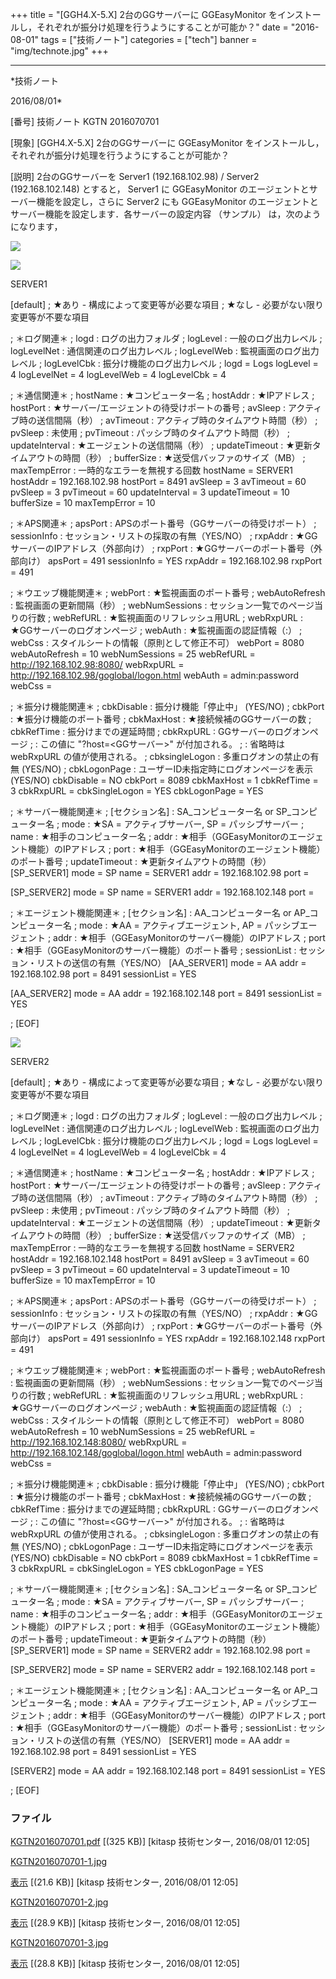 ﻿+++
title = "[GGH4.X-5.X] 2台のGGサーバーに GGEasyMonitor をインストールし，それぞれが振分け処理を行うようにすることが可能か？"
date = "2016-08-01"
tags = ["技術ノート"]
categories = ["tech"]
banner = "img/technote.jpg"
+++

-----------------------------------------------------------------------------------------------------------------------------

*技術ノート

2016/08/01*


[番号]
技術ノート KGTN 2016070701

[現象]
[GGH4.X-5.X] 2台のGGサーバーに GGEasyMonitor
をインストールし，それぞれが振分け処理を行うようにすることが可能か？

[説明]
2台のGGサーバーを Server1 (192.168.102.98) / Server2 (192.168.102.148)
とすると， Server1 に GGEasyMonitor
のエージェントとサーバー機能を設定し，さらに Server2 にも GGEasyMonitor
のエージェントとサーバー機能を設定します．各サーバーの設定内容
（サンプル） は，次のようになります，

![](http://techreport.kitasp.net/attachments/download/2801/KGTN2016070701-1.jpg)

![](http://techreport.kitasp.net/attachments/download/2802/KGTN2016070701-2.jpg)

SERVER1

[default]
; ★あり - 構成によって変更等が必要な項目
; ★なし - 必要がない限り変更等が不要な項目

; ＊ログ関連＊
; logd : ログの出力フォルダ
; logLevel : 一般のログ出力レベル
; logLevelNet : 通信関連のログ出力レベル
; logLevelWeb : 監視画面のログ出力レベル
; logLevelCbk : 振分け機能のログ出力レベル
; logd = Logs
logLevel = 4
logLevelNet = 4
logLevelWeb = 4
logLevelCbk = 4

; ＊通信関連＊
; hostName : ★コンピューター名
; hostAddr : ★IPアドレス
; hostPort : ★サーバー/エージェントの待受けポートの番号
; avSleep : アクティブ時の送信間隔（秒）
; avTimeout : アクティブ時のタイムアウト時間（秒）
; pvSleep : 未使用
; pvTimeout : パッシブ時のタイムアウト時間（秒）
; updateInterval : ★エージェントの送信間隔（秒）
; updateTimeout : ★更新タイムアウトの時間（秒）
; bufferSize : ★送受信バッファのサイズ（MB）
; maxTempError : 一時的なエラーを無視する回数
hostName = SERVER1
hostAddr = 192.168.102.98
hostPort = 8491
avSleep = 3
avTimeout = 60
pvSleep = 3
pvTimeout = 60
updateInterval = 3
updateTimeout = 10
bufferSize = 10
maxTempError = 10

; ＊APS関連＊
; apsPort : APSのポート番号（GGサーバーの待受けポート）
; sessionInfo : セッション・リストの採取の有無（YES/NO）
; rxpAddr : ★GGサーバーのIPアドレス（外部向け）
; rxpPort : ★GGサーバーのポート番号（外部向け）
apsPort = 491
sessionInfo = YES
rxpAddr = 192.168.102.98
rxpPort = 491

; ＊ウエッブ機能関連＊
; webPort : ★監視画面のポート番号
; webAutoRefresh : 監視画面の更新間隔（秒）
; webNumSessions : セッション一覧でのページ当りの行数
; webRefURL : ★監視画面のリフレッシュ用URL
; webRxpURL : ★GGサーバーのログオンページ
; webAuth : ★監視画面の認証情報（:）
; webCss : スタイルシートの情報（原則として修正不可）
webPort = 8080
webAutoRefresh = 10
webNumSessions = 25
webRefURL = <http://192.168.102.98:8080/>
webRxpURL = <http://192.168.102.98/goglobal/logon.html>
webAuth = admin:password
webCss = <link rel=stylesheet type="text/css"
href="/GGEasyMonitor.css">

; ＊振分け機能関連＊
; cbkDisable : 振分け機能「停止中」 (YES/NO)
; cbkPort : ★振分け機能のポート番号
; cbkMaxHost : ★接続候補のGGサーバーの数
; cbkRefTime : 振分けまでの遅延時間
; cbkRxpURL : GGサーバーのログオンページ
; : この値に "?host=<GGサーバー>" が付加される。
; : 省略時は webRxpURL の値が使用される。
; cbksingleLogon : 多重ログオンの禁止の有無 (YES/NO)
; cbkLogonPage : ユーザーID未指定時にログオンページを表示 (YES/NO)
cbkDisable = NO
cbkPort = 8089
cbkMaxHost = 1
cbkRefTime = 3
cbkRxpURL =
cbkSingleLogon = YES
cbkLogonPage = YES

; ＊サーバー機能関連＊
; [セクション名] : SA_コンピューター名 or SP_コンピューター名
; mode : ★SA = アクティブサーバー, SP = パッシブサーバー
; name : ★相手のコンピューター名
; addr : ★相手（GGEasyMonitorのエージェント機能）のIPアドレス
; port : ★相手（GGEasyMonitorのエージェント機能）のポート番号
; updateTimeout : ★更新タイムアウトの時間（秒）
[SP_SERVER1]
mode = SP
name = SERVER1
addr = 192.168.102.98
port =

[SP_SERVER2]
mode = SP
name = SERVER1
addr = 192.168.102.148
port =

; ＊エージェント機能関連＊
; [セクション名] : AA_コンピューター名 or AP_コンピューター名
; mode : ★AA = アクティブエージェント, AP = パッシブエージェント
; addr : ★相手（GGEasyMonitorのサーバー機能）のIPアドレス
; port : ★相手（GGEasyMonitorのサーバー機能）のポート番号
; sessionList : セッション・リストの送信の有無（YES/NO）
[AA_SERVER1]
mode = AA
addr = 192.168.102.98
port = 8491
sessionList = YES

[AA_SERVER2]
mode = AA
addr = 192.168.102.148
port = 8491
sessionList = YES

; [EOF]

![](http://techreport.kitasp.net/attachments/download/2803/KGTN2016070701-3.jpg)

SERVER2

[default]
; ★あり - 構成によって変更等が必要な項目
; ★なし - 必要がない限り変更等が不要な項目

; ＊ログ関連＊
; logd : ログの出力フォルダ
; logLevel : 一般のログ出力レベル
; logLevelNet : 通信関連のログ出力レベル
; logLevelWeb : 監視画面のログ出力レベル
; logLevelCbk : 振分け機能のログ出力レベル
; logd = Logs
logLevel = 4
logLevelNet = 4
logLevelWeb = 4
logLevelCbk = 4

; ＊通信関連＊
; hostName : ★コンピューター名
; hostAddr : ★IPアドレス
; hostPort : ★サーバー/エージェントの待受けポートの番号
; avSleep : アクティブ時の送信間隔（秒）
; avTimeout : アクティブ時のタイムアウト時間（秒）
; pvSleep : 未使用
; pvTimeout : パッシブ時のタイムアウト時間（秒）
; updateInterval : ★エージェントの送信間隔（秒）
; updateTimeout : ★更新タイムアウトの時間（秒）
; bufferSize : ★送受信バッファのサイズ（MB）
; maxTempError : 一時的なエラーを無視する回数
hostName = SERVER2
hostAddr = 192.168.102.148
hostPort = 8491
avSleep = 3
avTimeout = 60
pvSleep = 3
pvTimeout = 60
updateInterval = 3
updateTimeout = 10
bufferSize = 10
maxTempError = 10

; ＊APS関連＊
; apsPort : APSのポート番号（GGサーバーの待受けポート）
; sessionInfo : セッション・リストの採取の有無（YES/NO）
; rxpAddr : ★GGサーバーのIPアドレス（外部向け）
; rxpPort : ★GGサーバーのポート番号（外部向け）
apsPort = 491
sessionInfo = YES
rxpAddr = 192.168.102.148
rxpPort = 491

; ＊ウエッブ機能関連＊
; webPort : ★監視画面のポート番号
; webAutoRefresh : 監視画面の更新間隔（秒）
; webNumSessions : セッション一覧でのページ当りの行数
; webRefURL : ★監視画面のリフレッシュ用URL
; webRxpURL : ★GGサーバーのログオンページ
; webAuth : ★監視画面の認証情報（:）
; webCss : スタイルシートの情報（原則として修正不可）
webPort = 8080
webAutoRefresh = 10
webNumSessions = 25
webRefURL = <http://192.168.102.148:8080/>
webRxpURL = <http://192.168.102.148/goglobal/logon.html>
webAuth = admin:password
webCss = <link rel=stylesheet type="text/css"
href="/GGEasyMonitor.css">

; ＊振分け機能関連＊
; cbkDisable : 振分け機能「停止中」 (YES/NO)
; cbkPort : ★振分け機能のポート番号
; cbkMaxHost : ★接続候補のGGサーバーの数
; cbkRefTime : 振分けまでの遅延時間
; cbkRxpURL : GGサーバーのログオンページ
; : この値に "?host=<GGサーバー>" が付加される。
; : 省略時は webRxpURL の値が使用される。
; cbksingleLogon : 多重ログオンの禁止の有無 (YES/NO)
; cbkLogonPage : ユーザーID未指定時にログオンページを表示 (YES/NO)
cbkDisable = NO
cbkPort = 8089
cbkMaxHost = 1
cbkRefTime = 3
cbkRxpURL =
cbkSingleLogon = YES
cbkLogonPage = YES

; ＊サーバー機能関連＊
; [セクション名] : SA_コンピューター名 or SP_コンピューター名
; mode : ★SA = アクティブサーバー, SP = パッシブサーバー
; name : ★相手のコンピューター名
; addr : ★相手（GGEasyMonitorのエージェント機能）のIPアドレス
; port : ★相手（GGEasyMonitorのエージェント機能）のポート番号
; updateTimeout : ★更新タイムアウトの時間（秒）
[SP_SERVER1]
mode = SP
name = SERVER2
addr = 192.168.102.98
port =

[SP_SERVER2]
mode = SP
name = SERVER2
addr = 192.168.102.148
port =

; ＊エージェント機能関連＊
; [セクション名] : AA_コンピューター名 or AP_コンピューター名
; mode : ★AA = アクティブエージェント, AP = パッシブエージェント
; addr : ★相手（GGEasyMonitorのサーバー機能）のIPアドレス
; port : ★相手（GGEasyMonitorのサーバー機能）のポート番号
; sessionList : セッション・リストの送信の有無（YES/NO）
[SERVER1]
mode = AA
addr = 192.168.102.98
port = 8491
sessionList = YES

[SERVER2]
mode = AA
addr = 192.168.102.148
port = 8491
sessionList = YES

; [EOF]


### ファイル

 
 


[KGTN2016070701.pdf](http://techreport.kitasp.net/attachments/download/2800/KGTN2016070701.pdf)
 [(325 KB)] [kitasp 技術センター, 2016/08/01
12:05]

[KGTN2016070701-1.jpg](http://techreport.kitasp.net/attachments/download/2801/KGTN2016070701-1.jpg)

[表示](http://techreport.kitasp.net/attachments/2801/KGTN2016070701-1.jpg "表示")
 [(21.6 KB)] [kitasp 技術センター, 2016/08/01
12:05]

[KGTN2016070701-2.jpg](http://techreport.kitasp.net/attachments/download/2802/KGTN2016070701-2.jpg)

[表示](http://techreport.kitasp.net/attachments/2802/KGTN2016070701-2.jpg "表示")
 [(28.9 KB)] [kitasp 技術センター, 2016/08/01
12:05]

[KGTN2016070701-3.jpg](http://techreport.kitasp.net/attachments/download/2803/KGTN2016070701-3.jpg)

[表示](http://techreport.kitasp.net/attachments/2803/KGTN2016070701-3.jpg "表示")
 [(28.8 KB)] [kitasp 技術センター, 2016/08/01
12:05]


 


 

